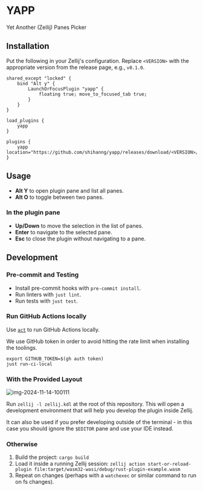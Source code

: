 # YAPP

Yet Another (Zellij) Panes Picker

## Installation

Put the following in your Zellij's configuration.
Replace `<VERSION>` with the appropriate version from the release page, e.g., `v0.1.0`.

```kdl
shared_except "locked" {
    bind "Alt y" {
        LaunchOrFocusPlugin "yapp" {
            floating true; move_to_focused_tab true;
        }
    }
}

load_plugins {
    yapp
}

plugins {
    yapp location="https://github.com/shihanng/yapp/releases/download/<VERSION>/yapp.wasm"
}
```

## Usage

- **Alt Y** to open plugin pane and list all panes.
- **Alt O** to toggle between two panes.

### In the plugin pane

- **Up/Down** to move the selection in the list of panes.
- **Enter** to navigate to the selected pane.
- **Esc** to close the plugin without navigating to a pane.

## Development

### Pre-commit and Testing

- Install pre-commit hooks with `pre-commit install`.
- Run linters with `just lint`.
- Run tests with `just test`.

### Run GitHub Actions locally

Use [`act`](https://github.com/nektos/act) to run GitHub Actions locally.

We use GitHub token in order to avoid hitting the rate limit
when installing the toolings.

```shell
export GITHUB_TOKEN=$(gh auth token)
just run-ci-local
```

### With the Provided Layout

![img-2024-11-14-100111](https://github.com/user-attachments/assets/e3bae15c-1f94-4d4a-acea-a036f8afdf67)

Run `zellij -l zellij.kdl` at the root of this repository.
This will open a development environment that
will help you develop the plugin inside Zellij.

It can also be used if you prefer developing outside
of the terminal - in this case you should
ignore the `$EDITOR` pane and use your IDE instead.

### Otherwise

1. Build the project: `cargo build`
2. Load it inside a running Zellij session:
   `zellij action start-or-reload-plugin file:target/wasm32-wasi/debug/rust-plugin-example.wasm`
3. Repeat on changes (perhaps with a `watchexec` or
   similar command to run on fs changes).
